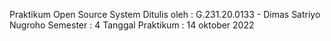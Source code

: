 Praktikum Open Source System
Ditulis oleh : G.231.20.0133 - Dimas Satriyo Nugroho
Semester : 4
Tanggal Praktikum : 14 oktober 2022
